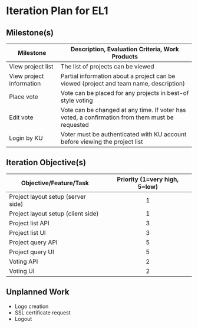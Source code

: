 # Iteration Plan for EL1

## Milestone(s)

Milestone                | Description, Evaluation Criteria, Work Products
-------------------------|---------------------------------------------------------------
View project list        | The list of projects can be viewed
View project information | Partial information about a project can be viewed (project and team name, description)
Place vote               | Vote can be placed for any projects in best-of style voting
Edit vote                | Vote can be changed at any time. If voter has voted, a confirmation from them must be requested
Login by KU              | Voter must be authenticated with KU account before viewing the project list


## Iteration Objective(s)

Objective/Feature/Task                                   | Priority (1=very high, 5=low)
---------------------------------------------------------|:-----------------------------:|
Project layout setup (server side)                       | 1
Project layout setup (client side)                       | 1
Project list API                                         | 3
Project list UI                                          | 3
Project query API                                        | 5
Project query UI                                         | 5
Voting API                                               | 2
Voting UI                                                | 2

## Unplanned Work

- Logo creation
- SSL certificate request
- Logout
